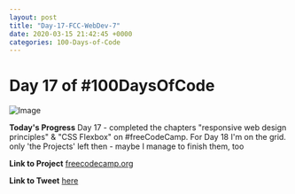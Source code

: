 ```yaml
---
layout: post
title: "Day-17-FCC-WebDev-7"
date: 2020-03-15 21:42:45 +0000
categories: 100-Days-of-Code
---
```


# Day 17 of #100DaysOfCode
![Image](https://cdn.freecodecamp.org/platform/universal/fcc-twitter-1120X600-social-green.png)
<br/>

**Today's Progress**
Day 17 - completed the chapters "responsive web design principles" & "CSS Flexbox" on #freeCodeCamp. For Day 18 I'm on the grid. only 'the Projects' left then - maybe I manage to finish them, too
<br/>

**Link to Project**
[freecodecamp.org](https://freecodecamp.org)
<br/>

**Link to Tweet**
[here](https://twitter.com/prototowb/status/1239081703337005056)

